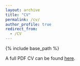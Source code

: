 ```yaml
---
layout: archive
title: "CV"
permalink: /cv/
author_profile: true
redirect_from:
  - /CV
---
```


{% include base_path %}

A full PDF CV can be found <a href="https://bsubraya.github.io/files/BSubrayan_CV_2025_Jan.pdf">here</a>.
